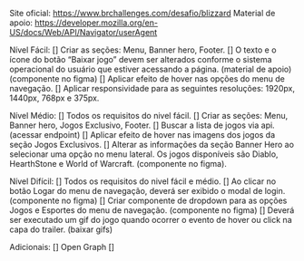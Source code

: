 Site oficial: https://www.brchallenges.com/desafio/blizzard
Material de apoio: https://developer.mozilla.org/en-US/docs/Web/API/Navigator/userAgent


Nível Fácil:
[] Criar as seções: Menu, Banner hero, Footer.
[] O texto e o ícone do botão “Baixar jogo” devem ser alterados conforme o sistema operacional do usuário que estiver acessando a página. (material de apoio) (componente no figma)
[] Aplicar efeito de hover nas opções do menu de navegação.
[] Aplicar responsividade para as seguintes resoluções: 1920px, 1440px, 768px e 375px.

Nível Médio:
[] Todos os requisitos do nivel fácil.
[] Criar as seções: Menu, Banner hero, Jogos Exclusivo, Footer.
[] Buscar a lista de jogos via api. (acessar endpoint)
[] Aplicar efeito de hover nas imagens dos jogos da seção Jogos Exclusivos.
[] Alterar as informações da seção Banner Hero ao selecionar uma opção no menu lateral. Os jogos disponíveis são Diablo, HearthStone e World of Warcraft. (componente no figma).

Nível Difícil:
[] Todos os requisitos do nivel fácil e médio.
[] Ao clicar no botão Logar do menu de navegação, deverá ser exibido o modal de login. (componente no figma)
[] Criar componente de dropdown para as opções Jogos e Esportes do menu de navegação. (componente no figma)
[] Deverá ser executado um gif do jogo quando ocorrer o evento de hover ou click na capa do trailer. (baixar gifs)

Adicionais:
[] Open Graph
[] 
